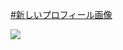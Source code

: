 [#新しいプロフィール画像](https://twitter.com/minatoaqua/status/1243447914854109184)

![](https://kicoe-blog.oss-cn-shanghai.aliyuncs.com/nTFaILbSusIzqaAGLYaF.jpg)